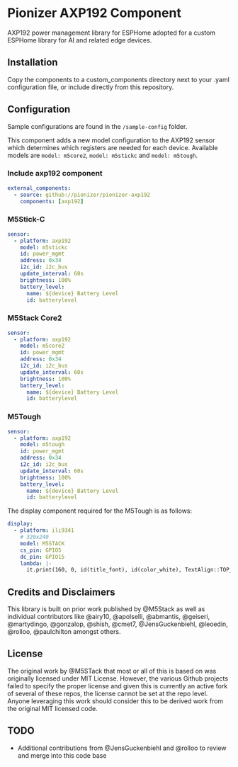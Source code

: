 # Pionizer AXP192 Component

AXP192 power management library for ESPHome adopted for a custom ESPHome library for AI and related edge devices.

## Installation

Copy the components to a custom_components directory next to your .yaml configuration file, or include directly from this repository.

## Configuration

Sample configurations are found in the `/sample-config` folder.

This component adds a new model configuration to the AXP192 sensor which determines which registers are needed for each device. Available models are `model: m5core2`, `model: m5stickc` and `model: m5tough`.

### Include axp192 component

```yaml
external_components:
  - source: github://pionizer/pionizer-axp192
    components: [axp192]
```

### M5Stick-C

```yaml
sensor:
  - platform: axp192
    model: m5stickc
    id: power_mgmt
    address: 0x34
    i2c_id: i2c_bus
    update_interval: 60s
    brightness: 100%
    battery_level:
      name: ${device} Battery Level
      id: batterylevel
```

### M5Stack Core2

```yaml
sensor:
  - platform: axp192
    model: m5core2
    id: power_mgmt
    address: 0x34
    i2c_id: i2c_bus
    update_interval: 60s
    brightness: 100%
    battery_level:
      name: ${device} Battery Level
      id: batterylevel
```

### M5Tough

```yaml
sensor:
  - platform: axp192
    model: m5tough
    id: power_mgmt
    address: 0x34
    i2c_id: i2c_bus
    update_interval: 60s
    brightness: 100%
    battery_level:
      name: ${device} Battery Level
      id: batterylevel
```

The display component required for the M5Tough is as follows:

```yaml
display:
  - platform: ili9341
    # 320x240
    model: M5STACK
    cs_pin: GPIO5
    dc_pin: GPIO15
    lambda: |-
      it.print(160, 0, id(title_font), id(color_white), TextAlign::TOP_CENTER, "Hello World");
```

## Credits and Disclaimers

This library is built on prior work published by @M5Stack as well as individual contributors like @airy10, @apolselli, @abmantis, @geiseri, @martydingo, @gonzalop, @shish, @cmet7, @JensGuckenbiehl, @leoedin, @rolloo, @paulchilton amongst others.

## License

The original work by @M5STack that most or all of this is based on was originally licensed under MIT License. However, the various Github projects failed to specify the proper license and given this is currently an active fork of several of these repos, the license cannot be set at the repo level. Anyone leveraging this work should consider this to be derived work from the original MIT licensed code.

## TODO

- Additional contributions from @JensGuckenbiehl and @rolloo to review and merge into this code base